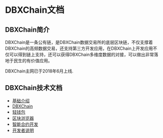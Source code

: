 # DBXChain文档

## DBXChain简介

DBXChain是一条公有链，是DBXChain数据交易所的底层区块链，不仅支撑着DBXChain的高频数据交易，还支持第三方开发应用，在DBXChain上开发应用不仅可以得到链上支持，还可以获得DBXChain多维度数据的对接，可以做出非常落地于民生的有价值应用。

DBXChain主网已于2018年6月上线.


## DBXChain技术文档
* [基础介绍](base/introduction.md)
* [DBXChain](dbxchain/introduction.md)
* [轻钱包](dbxui/introduction.md)
* [区块浏览器](dbxui/introduction.md)
* [智能合约开发](contract/introduction.md)
* [开发者说明](api/introduction.md)
